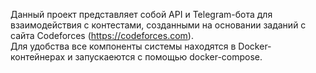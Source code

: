 Данный проект представляет собой API и Telegram-бота для взаимодействия с контестами, созданными на основании заданий с сайта Codeforces (https://codeforces.com).<br>
Для удобства все компоненты системы находятся в Docker-контейнерах и запускаеются с помощью docker-compose.<br>

